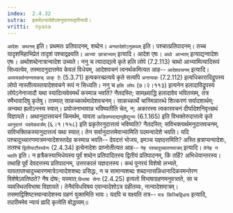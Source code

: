 ```yaml
---
index:  2.4.32
sutra:  इदमोऽन्वादेशेऽशनुदात्तस्तृतीयादौ।
vritti:  nyasa
---
```


`आदेशः कथनम्` इति। प्रथमतः प्रतिपादनम्, शब्देन। `अनवादेशोऽनुकथम्` इति। पश्चात्प्रतिपादनम्। तच्च यादृशमिहाभिप्रेतं तादृशं पश्चाद्वक्ष्यति। `आभ्यां छात्राभ्याम्` इत्यादि। आदेश एषः। `अथो आभ्याम्` इत्याद्यन्वादेशः एषः। अथोशब्देनात्रान्वादेश उच्यते।
ननु च त्यादाद्यत्वे कृते हलि लोपे (7.2.113) चाथो आभ्यामित्यादिरूपं सिध्यत्येव, तस्मादनुदात्तमेव केवलं विधेयम्, आदेशवचनं त्वनर्थकमित्यत आह-- `आदेशवचनम्` इत्यादि। `अव्ययसर्वनाम्नामकच् प्राक् टेः` (5.3.71) इत्यकरच्प्रत्यये कृते सत्यपि `अनाप्यकः` (7.2.112) इत्यधिकारादिद्रूपस्य लोपो नास्तीत्यस्तयादेशवचने रूपं न सिध्यति। ननु च `हलि लोपः` (७।२।११३) इत्यनेन हलादाविद्रूपस्य लोपेऽनेनाजादौ यथा स्यादित्यवेवमर्थं कस्मान्न भवति? नैतदस्ति; सामथ्र्याद्धि हलादावेव भवितव्यम्, तत्र स्मैभावादिषु कृतेषु। तस्मात् साकच्कार्थमादेशवचनम्। साकच्कार्थे चास्मिन्नारब्धे शित्करणं सर्वादशार्थम्; अन्यथा ह्रलोऽन्त्स्य स्यात्। प्रयोजनाभावान्न भविष्यतीति चेत्, न; अकारस्य त्वकारवचनं दीर्घादेशनिवृत्त्य्रथं विज्ञायते। अथानुदात्तवचनं किमर्थम्, यावता `ऊडिदम्पदाद्यप्पुम्रैद्युभ्यः` (6.1.165) इति विभक्तेरुदात्तत्वे कृते `आनुदात्तं पदमेकवर्जम्` (६।१।१५८) इति प्रकृतेरनुदात्तत्वं भविष्यति? नैतदस्ति; सविभक्त्यर्थमनुदात्तवचनम्, सविभक्तिकस्यानुदात्तत्वं यथा स्यात्। तेन सर्वानुदात्तमेवाभ्यामिति पदमन्वादेशे भवति। यदि पश्चादुच्चारणमात्रमन्वादेशस्तदेह कस्मान्न भवति-- देवदत्तं भोजय, इमञ्च यज्ञदत्तमिति? अस्ति ह्रत्राप्यन्वादेशः, ततश्च `द्वितीयाटौस्स्वेनः` (2.4.34) इत्येनादेशः प्राप्नोतीत्यत आह-- `नेह पश्चादुच्चारणमात्रम्` इत्यादि। `तेनेह न भवति` इति। न ह्रत्रैकस्याभिधेयस्य पूर्वं शब्देन प्रतिपादितस्य द्वितीयं प्रतिपादनम्, किं तर्हि? अभिधेयान्तरस्य। तथाहि पूर्वं देवदत्तस्य प्रतिपादनम्, उत्तरकालं यज्ञदत्तस्य। कथं पुनरयं विशेषो लभ्यते, यावतापश्चादुच्चारणमात्रेऽन्वादेशशब्दः प्रसिद्धः, न च सामान्यशब्दः शब्दान्तसन्निधानादिकरमन्तेरण विशेषेऽवतिष्ठते? नैष दोषः; यस्मात् `विभाषा सेना` (2.4.25) इत्यतो विभाषाग्रहणमनुवत्र्तते, सा च व्यवस्थितविभाषा विज्ञायते। तेनैवंविधविषय एवान्वादेशोऽत्र ग्रहीतव्यः, नान्वादेशमात्रम्। तसमाद्विशिष्टस्यान्वादेशस्य ग्रहणं युक्तमिति भावः। यदपि च वक्ष्यति तत्र-- `यत्र किञ्चिद्विधाय` इत्यादि, तदपीममेव न्यायं ह्मदि कृत्वेति बोद्धव्यम्॥
